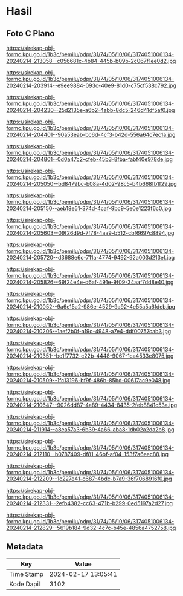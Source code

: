 # Hasil

## Foto C Plano

https://sirekap-obj-formc.kpu.go.id/1b3c/pemilu/pdpr/31/74/05/10/06/3174051006134-20240214-213058--c056681c-4b84-445b-b09b-2c067f1ee0d2.jpg

https://sirekap-obj-formc.kpu.go.id/1b3c/pemilu/pdpr/31/74/05/10/06/3174051006134-20240214-203914--e9ee9884-093c-40e9-81d0-c75cf538c792.jpg

https://sirekap-obj-formc.kpu.go.id/1b3c/pemilu/pdpr/31/74/05/10/06/3174051006134-20240214-204230--25d2135e-a6b2-4abb-8dc5-246d41df5af0.jpg

https://sirekap-obj-formc.kpu.go.id/1b3c/pemilu/pdpr/31/74/05/10/06/3174051006134-20240214-204401--90a53eab-bc6d-4cf3-b42d-556a64c7ec1a.jpg

https://sirekap-obj-formc.kpu.go.id/1b3c/pemilu/pdpr/31/74/05/10/06/3174051006134-20240214-204801--0d0a47c2-cfeb-45b3-8fba-fabf40e978de.jpg

https://sirekap-obj-formc.kpu.go.id/1b3c/pemilu/pdpr/31/74/05/10/06/3174051006134-20240214-205050--bd8479bc-b08a-4d02-98c5-b4b668fb1f29.jpg

https://sirekap-obj-formc.kpu.go.id/1b3c/pemilu/pdpr/31/74/05/10/06/3174051006134-20240214-205150--aeb18e51-374d-4caf-9bc9-5e0e1223f6c0.jpg

https://sirekap-obj-formc.kpu.go.id/1b3c/pemilu/pdpr/31/74/05/10/06/3174051006134-20240214-205603--09f26d9d-7f78-4aa9-b512-cbf6697c8894.jpg

https://sirekap-obj-formc.kpu.go.id/1b3c/pemilu/pdpr/31/74/05/10/06/3174051006134-20240214-205720--d3688e6c-711a-4774-9492-92a003d213ef.jpg

https://sirekap-obj-formc.kpu.go.id/1b3c/pemilu/pdpr/31/74/05/10/06/3174051006134-20240214-205826--69f24e4e-d6af-491e-9f09-34aaf7dd8e40.jpg

https://sirekap-obj-formc.kpu.go.id/1b3c/pemilu/pdpr/31/74/05/10/06/3174051006134-20240214-210052--9a6e15a2-986e-4529-9a92-4e55a5a6fdeb.jpg

https://sirekap-obj-formc.kpu.go.id/1b3c/pemilu/pdpr/31/74/05/10/06/3174051006134-20240214-210206--1aef2b0f-a19c-4948-a7e4-ddf00757cab3.jpg

https://sirekap-obj-formc.kpu.go.id/1b3c/pemilu/pdpr/31/74/05/10/06/3174051006134-20240214-210351--be1f7732-c22b-4448-9067-1ca4533e8075.jpg

https://sirekap-obj-formc.kpu.go.id/1b3c/pemilu/pdpr/31/74/05/10/06/3174051006134-20240214-210509--1fc13196-bf9f-486b-85bd-00617ac9e048.jpg

https://sirekap-obj-formc.kpu.go.id/1b3c/pemilu/pdpr/31/74/05/10/06/3174051006134-20240214-210647--9026dd87-4a89-4434-8435-2feb8841c53a.jpg

https://sirekap-obj-formc.kpu.go.id/1b3c/pemilu/pdpr/31/74/05/10/06/3174051006134-20240214-211914--a8ea57a3-6b39-4a66-aba8-1db02a2da2b8.jpg

https://sirekap-obj-formc.kpu.go.id/1b3c/pemilu/pdpr/31/74/05/10/06/3174051006134-20240214-212110--b0787409-df81-46bf-af04-153f7a6eec88.jpg

https://sirekap-obj-formc.kpu.go.id/1b3c/pemilu/pdpr/31/74/05/10/06/3174051006134-20240214-212209--1c227e41-c687-4bdc-b7a9-36f7068916f0.jpg

https://sirekap-obj-formc.kpu.go.id/1b3c/pemilu/pdpr/31/74/05/10/06/3174051006134-20240214-212331--2efb4382-cc63-471b-b299-0ed5197a2d27.jpg

https://sirekap-obj-formc.kpu.go.id/1b3c/pemilu/pdpr/31/74/05/10/06/3174051006134-20240214-212829--5619b184-9d32-4c7c-b45e-4856a4752758.jpg


## Metadata

| Key        | Value               |
| ---------- | ------------------- |
| Time Stamp | 2024-02-17 13:05:41 |
| Kode Dapil | 3102                |



